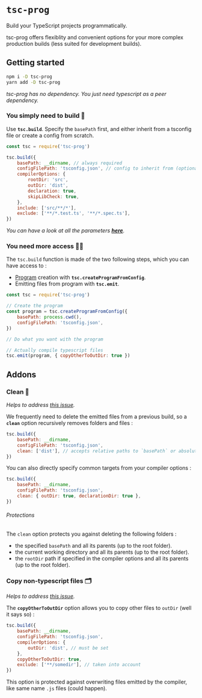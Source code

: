 # `tsc-prog`

Build your TypeScript projects programmatically.

tsc-prog offers flexiblity and convenient options for your more complex production builds (less suited for development builds).

## Getting started

```bash
npm i -D tsc-prog
yarn add -D tsc-prog
```

_tsc-prog has no dependency. You just need typescript as a peer dependency._

### You simply need to build 👷‍

Use **`tsc.build`**. Specify the `basePath` first, and either inherit from a tsconfig file or create a config from scratch.

```js
const tsc = require('tsc-prog')

tsc.build({
	basePath: __dirname, // always required
	configFilePath: 'tsconfig.json', // config to inherit from (optional)
	compilerOptions: {
		rootDir: 'src',
		outDir: 'dist',
		declaration: true,
		skipLibCheck: true,
	},
	include: ['src/**/*'],
	exclude: ['**/*.test.ts', '**/*.spec.ts'],
})
```

_You can have a look at all the parameters **[here](./src/interfaces.ts)**._

### You need more access 👨‍🏭

The `tsc.build` function is made of the two following steps, which you can have access to :

- [Program](https://github.com/microsoft/TypeScript/wiki/Architectural-Overview#data-structures) creation with **`tsc.createProgramFromConfig`**.
- Emitting files from program with **`tsc.emit`**.

```js
const tsc = require('tsc-prog')

// Create the program
const program = tsc.createProgramFromConfig({
	basePath: process.cwd(),
	configFilePath: 'tsconfig.json',
})

// Do what you want with the program

// Actually compile typescript files
tsc.emit(program, { copyOtherToOutDir: true })
```

## Addons

### Clean 🧹

_Helps to address [this issue](https://github.com/microsoft/TypeScript/issues/16057)._

We frequently need to delete the emitted files from a previous build, so a **`clean`** option recursively removes folders and files :

```js
tsc.build({
	basePath: __dirname,
	configFilePath: 'tsconfig.json',
	clean: ['dist'], // accepts relative paths to `basePath` or absolute paths
})
```

You can also directly specify common targets from your compiler options :

```js
tsc.build({
	basePath: __dirname,
	configFilePath: 'tsconfig.json',
	clean: { outDir: true, declarationDir: true },
})
```

###### Protections

The `clean` option protects you against deleting the following folders :

- the specified `basePath` and all its parents (up to the root folder).
- the current working directory and all its parents (up to the root folder).
- the `rootDir` path if specified in the compiler options and all its parents (up to the root folder).

### Copy non-typescript files 🗂️

_Helps to address [this issue](https://github.com/Microsoft/TypeScript/issues/30835)._

The **`copyOtherToOutDir`** option allows you to copy other files to `outDir` (well it says so) :

```js
tsc.build({
	basePath: __dirname,
	configFilePath: 'tsconfig.json',
	compilerOptions: {
		outDir: 'dist', // must be set
	},
	copyOtherToOutDir: true,
	exclude: ['**/somedir'], // taken into account
})
```

This option is protected against overwriting files emitted by the compiler, like same name `.js` files (could happen).

